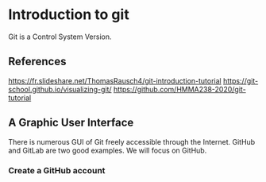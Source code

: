 # Introduction to git

Git is a Control System Version. 

## References

https://fr.slideshare.net/ThomasRausch4/git-introduction-tutorial
https://git-school.github.io/visualizing-git/
https://github.com/HMMA238-2020/git-tutorial

## A Graphic User Interface

There is numerous GUI of Git freely accessible through the Internet. GitHub and GitLab are two good examples. We will focus on GitHub.

### Create a GitHub account


